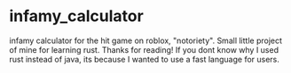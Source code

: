 # infamy_calculator
infamy calculator for the hit game on roblox, "notoriety".
Small little project of mine for learning rust. Thanks for reading!
If you dont know why I used rust instead of java, its because I wanted to use a fast language for users.
